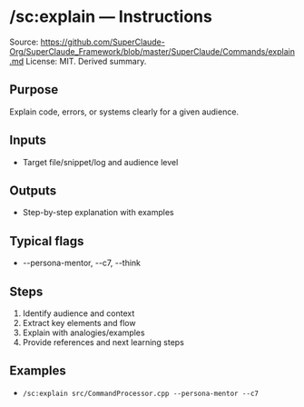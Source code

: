 # /sc:explain — Instructions

Source: https://github.com/SuperClaude-Org/SuperClaude_Framework/blob/master/SuperClaude/Commands/explain.md
License: MIT. Derived summary.

## Purpose
Explain code, errors, or systems clearly for a given audience.

## Inputs
- Target file/snippet/log and audience level

## Outputs
- Step-by-step explanation with examples

## Typical flags
- --persona-mentor, --c7, --think

## Steps
1) Identify audience and context
2) Extract key elements and flow
3) Explain with analogies/examples
4) Provide references and next learning steps

## Examples
- `/sc:explain src/CommandProcessor.cpp --persona-mentor --c7`
